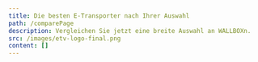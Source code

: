 ```yaml
---
title: Die besten E-Transporter nach Ihrer Auswahl
path: /comparePage
description: Vergleichen Sie jetzt eine breite Auswahl an WALLBOXn.
src: /images/etv-logo-final.png
content: []
---
```

